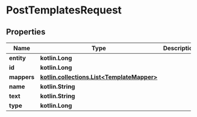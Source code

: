
# PostTemplatesRequest

## Properties
| Name | Type | Description | Notes |
| ------------ | ------------- | ------------- | ------------- |
| **entity** | **kotlin.Long** |  |  [optional] |
| **id** | **kotlin.Long** |  |  [optional] |
| **mappers** | [**kotlin.collections.List&lt;TemplateMapper&gt;**](TemplateMapper.md) |  |  [optional] |
| **name** | **kotlin.String** |  |  [optional] |
| **text** | **kotlin.String** |  |  [optional] |
| **type** | **kotlin.Long** |  |  [optional] |



